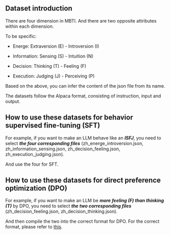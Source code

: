 ## Dataset introduction

There are four dimension in MBTI. And there are two opposite attributes within each dimension.

To be specific:

+ Energe: Extraversion (E) - Introversion (I)

+ Information: Sensing (S) - Intuition (N)

+ Decision: Thinking (T) - Feeling (F)

+ Execution: Judging (J) - Perceiving (P)

Based on the above, you can infer the content of the json file from its name.

The datasets follow the Alpaca format, consisting of instruction, input and output.

## How to use these datasets for behavior supervised fine-tuning (SFT)

For example, if you want to make an LLM behave like an ***ISFJ***, you need to select ***the four corresponding files*** (zh_energe_introversion.json, zh_information_sensing.json, zh_decision_feeling.json, zh_execution_judging.json). 

And use the four for SFT.

## How to use these datasets for direct preference optimization (DPO)

For example, if you want to make an LLM be ***more feeling (F) than thinking (T)*** by DPO, you need to select ***the two corresponding files*** (zh_decision_feeling.json, zh_decision_thinking.json). 

And then compile the two into the correct format for DPO. For the correct format, please refer to [this](https://github.com/hiyouga/LLaMA-Factory/blob/main/data/comparison_gpt4_data_zh.json).

